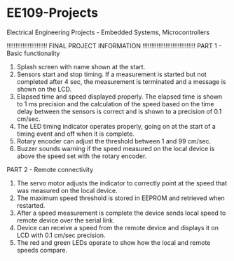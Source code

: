 # EE109-Projects
Electrical Engineering Projects - Embedded Systems, Microcontrollers

!!!!!!!!!!!!!!!!!!!!!!! FINAL PROJECT INFORMATION !!!!!!!!!!!!!!!!!!!!!!!!!!!!!!
PART 1 - Basic functionality
1.  Splash screen with name shown at the start.
2.  Sensors start and stop timing.  If a measurement is started but not
    completed after 4 sec, the measurement is terminated and a message is shown on
    the LCD.
3.  Elapsed time and speed displayed properly.  The elapsed time is shown to 1
    ms precision and the calculation of the speed based on the time delay
    between the sensors is correct and is shown to a precision of 0.1 cm/sec.
4.  The LED timing indicator operates properly, going on at the start of a
    timing event and off when it is complete.
5.  Rotary encoder can adjust the threshold between 1 and 99 cm/sec.
6.  Buzzer sounds warning if the speed measured on the local device is above the
    speed set with the rotary encoder.

PART 2 - Remote connectivity
1. The servo motor adjusts the indicator to correctly point at the speed that was
    measured on the local device.
2.  The maximum speed threshold is stored in EEPROM and retrieved when
    restarted.
3.  After a speed measurement is complete the device sends local speed to
    remote device over the serial link.
4.  Device can receive a speed from the remote device and displays it on LCD
    with 0.1 cm/sec precision.
5.  The red and green LEDs operate to show how the local and remote speeds
    compare.
